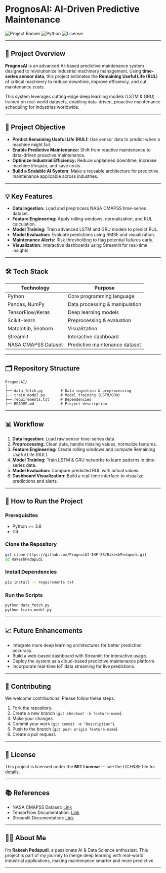 

# PrognosAI: AI-Driven Predictive Maintenance

![Project Banner](https://img.shields.io/badge/Status-Active-red) ![Python](https://img.shields.io/badge/Python-3.10-blue) ![License](https://img.shields.io/badge/License-MIT-lightgrey)

---

## 📌 Project Overview

**PrognosAI** is an advanced AI-based predictive maintenance system designed to revolutionize industrial machinery management. Using **time-series sensor data**, this project estimates the **Remaining Useful Life (RUL)** of critical machinery to reduce downtime, improve efficiency, and cut maintenance costs.

This system leverages cutting-edge deep learning models (LSTM & GRU) trained on real-world datasets, enabling data-driven, proactive maintenance scheduling for industries worldwide.

---

## 🎯 Project Objective

* **Predict Remaining Useful Life (RUL):** Use sensor data to predict when a machine might fail.
* **Enable Predictive Maintenance:** Shift from reactive maintenance to data-driven proactive maintenance.
* **Optimize Industrial Efficiency:** Reduce unplanned downtime, increase machine lifespan, and save costs.
* **Build a Scalable AI System:** Make a reusable architecture for predictive maintenance applicable across industries.

---

## 💡 Key Features

* **Data Ingestion:** Load and preprocess NASA CMAPSS time-series dataset.
* **Feature Engineering:** Apply rolling windows, normalization, and RUL calculation.
* **Model Training:** Train advanced LSTM and GRU models to predict RUL.
* **Model Evaluation:** Evaluate predictions using RMSE and visualization.
* **Maintenance Alerts:** Risk thresholding to flag potential failures early.
* **Visualization:** Interactive dashboards using Streamlit for real-time insights.

---

## 🛠 Tech Stack

| Technology          | Purpose                        |
| ------------------- | ------------------------------ |
| Python              | Core programming language      |
| Pandas, NumPy       | Data processing & manipulation |
| TensorFlow/Keras    | Deep learning models           |
| Scikit-learn        | Preprocessing & evaluation     |
| Matplotlib, Seaborn | Visualization                  |
| Streamlit           | Interactive dashboard          |
| NASA CMAPSS Dataset | Predictive maintenance dataset |

---

## 🗂 Repository Structure

```
PrognosAI/
│
├── data_fetch.py        # Data ingestion & preprocessing
├── train_model.py       # Model training (LSTM/GRU)
├── requirements.txt     # Dependencies
├── README.md            # Project description
```

---

## 📊 Workflow

1. **Data Ingestion:** Load raw sensor time-series data.
2. **Preprocessing:** Clean data, handle missing values, normalize features.
3. **Feature Engineering:** Create rolling windows and compute Remaining Useful Life (RUL).
4. **Model Training:** Train LSTM & GRU networks to learn patterns in time-series data.
5. **Model Evaluation:** Compare predicted RUL with actual values.
6. **Dashboard Visualization:** Build a real-time interface to visualize predictions and alerts.

---

## 🚀 How to Run the Project

### **Prerequisites**

* Python >= 3.8
* Git

### **Clone the Repository**

```bash
git clone https://github.com/PrognosAI-INF-SB/RakeshPedapudi.git
cd RakeshPedapudi
```

### **Install Dependencies**

```bash
pip install -r requirements.txt
```

### **Run the Scripts**

```bash
python data_fetch.py
python train_model.py
```

---

## 📈 Future Enhancements

* Integrate more deep learning architectures for better prediction accuracy.
* Build a web-based dashboard with Streamlit for interactive usage.
* Deploy the system as a cloud-based predictive maintenance platform.
* Incorporate real-time IoT data streaming for live predictions.

---

## 🤝 Contributing

We welcome contributions! Please follow these steps:

1. Fork the repository.
2. Create a new branch (`git checkout -b feature-name`).
3. Make your changes.
4. Commit your work (`git commit -m "Description"`).
5. Push to the branch (`git push origin feature-name`).
6. Create a pull request.

---

## 📜 License

This project is licensed under the **MIT License** — see the LICENSE file for details.

---

## 📚 References

* NASA CMAPSS Dataset: [Link](https://data.nasa.gov/dataset/C-MAPSS-Aircraft-Engine-Simulation-Data/vrks-gjie)
* TensorFlow Documentation: [Link](https://www.tensorflow.org/)
* Streamlit Documentation: [Link](https://docs.streamlit.io/)

---

## 👨‍💻 About Me

I’m **Rakesh Pedapudi**, a passionate AI & Data Science enthusiast. This project is part of my journey to merge deep learning with real-world industrial applications, making maintenance smarter and more predictive.

---

